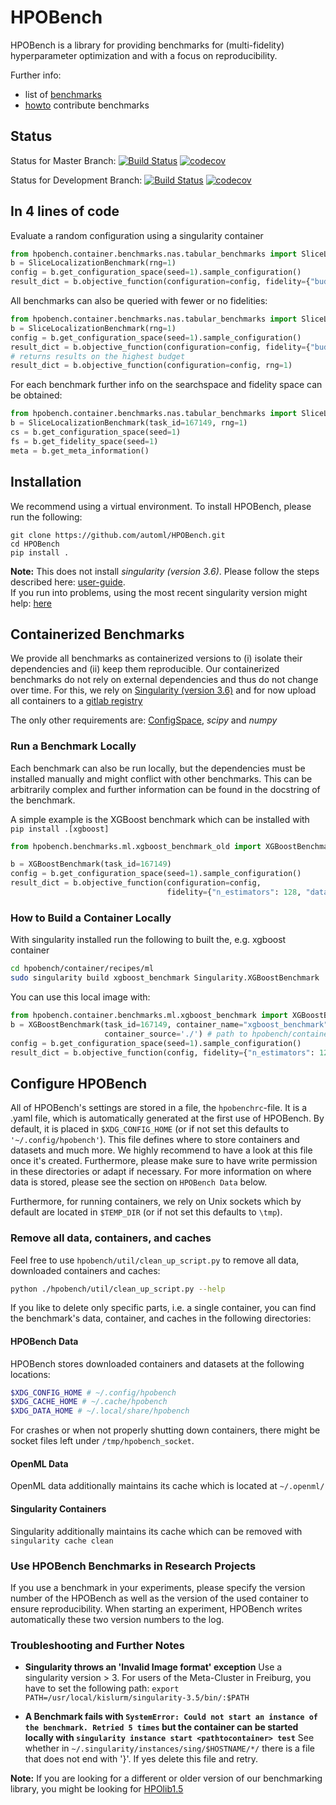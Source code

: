 # HPOBench

HPOBench is a library for providing benchmarks for (multi-fidelity) hyperparameter optimization and with a focus on reproducibility.

Further info:
  * list of [benchmarks](https://github.com/automl/HPOBench/wiki/Available-Containerized-Benchmarks)
  * [howto](https://github.com/automl/HPOBench/wiki/How-to-add-a-new-benchmark-step-by-step) contribute benchmarks

## Status

Status for Master Branch: 
[![Build Status](https://github.com/automl/HPOBench/workflows/Test%20Pull%20Requests/badge.svg?branch=master)](https://github.com/automl/HPOBench/actions)
[![codecov](https://codecov.io/gh/automl/HPOBench/branch/master/graph/badge.svg)](https://codecov.io/gh/automl/HPOBench)

Status for Development Branch: 
[![Build Status](https://github.com/automl/HPOBench/workflows/Test%20Pull%20Requests/badge.svg?branch=development)](https://github.com/automl/HPOBench/actions)
[![codecov](https://codecov.io/gh/automl/HPOBench/branch/development/graph/badge.svg)](https://codecov.io/gh/automl/HPOBench)

## In 4 lines of code

Evaluate a random configuration using a singularity container
```python
from hpobench.container.benchmarks.nas.tabular_benchmarks import SliceLocalizationBenchmark
b = SliceLocalizationBenchmark(rng=1)
config = b.get_configuration_space(seed=1).sample_configuration()
result_dict = b.objective_function(configuration=config, fidelity={"budget": 100}, rng=1)
```

All benchmarks can also be queried with fewer or no fidelities:

```python
from hpobench.container.benchmarks.nas.tabular_benchmarks import SliceLocalizationBenchmark
b = SliceLocalizationBenchmark(rng=1)
config = b.get_configuration_space(seed=1).sample_configuration()
result_dict = b.objective_function(configuration=config, fidelity={"budget": 50}, rng=1)
# returns results on the highest budget
result_dict = b.objective_function(configuration=config, rng=1)
```

For each benchmark further info on the searchspace and fidelity space can be obtained:

```python
from hpobench.container.benchmarks.nas.tabular_benchmarks import SliceLocalizationBenchmark
b = SliceLocalizationBenchmark(task_id=167149, rng=1)
cs = b.get_configuration_space(seed=1)
fs = b.get_fidelity_space(seed=1)
meta = b.get_meta_information()
```

## Installation

We recommend using a virtual environment. To install HPOBench, please run the following:
```
git clone https://github.com/automl/HPOBench.git
cd HPOBench 
pip install .
```

**Note:** This does not install *singularity (version 3.6)*. Please follow the steps described here: [user-guide](https://sylabs.io/guides/3.6/user-guide/quick_start.html#quick-installation-steps).   
If you run into problems, using the most recent singularity version might help: [here](https://singularity.hpcng.org/admin-docs/master/installation.html)

## Containerized Benchmarks

We provide all benchmarks as containerized versions to (i) isolate their dependencies and (ii) keep them reproducible. Our containerized benchmarks do not rely on external dependencies and thus do not change over time. For this, we rely on [Singularity (version 3.6)](https://sylabs.io/guides/3.6/user-guide/) and for now upload all containers to a [gitlab registry](https://gitlab.tf.uni-freiburg.de/muelleph/hpobench-registry/container_registry)

The only other requirements are: [ConfigSpace](https://github.com/automl/ConfigSpace), *scipy* and *numpy* 

### Run a Benchmark Locally

Each benchmark can also be run locally, but the dependencies must be installed manually and might conflict with other benchmarks. This can be arbitrarily complex and further information can be found in the docstring of the benchmark.
 
A simple example is the XGBoost benchmark which can be installed with `pip install .[xgboost]`

```python
from hpobench.benchmarks.ml.xgboost_benchmark_old import XGBoostBenchmark

b = XGBoostBenchmark(task_id=167149)
config = b.get_configuration_space(seed=1).sample_configuration()
result_dict = b.objective_function(configuration=config,
                                   fidelity={"n_estimators": 128, "dataset_fraction": 0.5}, rng=1)

```

### How to Build a Container Locally

With singularity installed run the following to built the, e.g. xgboost container

```bash
cd hpobench/container/recipes/ml
sudo singularity build xgboost_benchmark Singularity.XGBoostBenchmark
```

You can use this local image with:

```python
from hpobench.container.benchmarks.ml.xgboost_benchmark import XGBoostBenchmark
b = XGBoostBenchmark(task_id=167149, container_name="xgboost_benchmark", 
                     container_source='./') # path to hpobench/container/recipes/ml
config = b.get_configuration_space(seed=1).sample_configuration()
result_dict = b.objective_function(config, fidelity={"n_estimators": 128, "dataset_fraction": 0.5})
```

## Configure HPOBench

All of HPOBench's settings are stored in a file, the `hpobenchrc`-file. It is a .yaml file, which is automatically generated at the first use of HPOBench. 
By default, it is placed in `$XDG_CONFIG_HOME` (or if not set this defaults to `'~/.config/hpobench'`). This file defines where to store containers and datasets and much more. We highly recommend to have a look at this file once it's created. Furthermore, please make sure to have write permission in these directories or adapt if necessary. For more information on where data is stored, please see the section on `HPOBench Data` below.

Furthermore, for running containers, we rely on Unix sockets which by default are located in `$TEMP_DIR` (or if not set this defaults to `\tmp`). 

### Remove all data, containers, and caches

Feel free to use `hpobench/util/clean_up_script.py` to remove all data, downloaded containers and caches:
```bash
python ./hpobench/util/clean_up_script.py --help
``` 

If you like to delete only specific parts, i.e. a single container, you can find the benchmark's data, container, and caches in the following directories:

#### HPOBench Data
HPOBench stores downloaded containers and datasets at the following locations:

```bash
$XDG_CONFIG_HOME # ~/.config/hpobench
$XDG_CACHE_HOME # ~/.cache/hpobench
$XDG_DATA_HOME # ~/.local/share/hpobench
```

For crashes or when not properly shutting down containers, there might be socket files left under `/tmp/hpobench_socket`.

#### OpenML Data

OpenML data additionally maintains its cache which is located at `~/.openml/`

#### Singularity Containers

Singularity additionally maintains its cache which can be removed with `singularity cache clean`

### Use HPOBench Benchmarks in Research Projects

If you use a benchmark in your experiments, please specify the version number of the HPOBench as well as the version of 
the used container to ensure reproducibility. When starting an experiment, HPOBench writes automatically these two version numbers to the log. 

### Troubleshooting and Further Notes

  - **Singularity throws an 'Invalid Image format' exception**
  Use a singularity version > 3. For users of the Meta-Cluster in Freiburg, you have to set the following path:
  ```export PATH=/usr/local/kislurm/singularity-3.5/bin/:$PATH```

  - **A Benchmark fails with `SystemError: Could not start an instance of the benchmark. Retried 5 times` but the container 
can be started locally with `singularity instance start <pathtocontainer> test`**
See whether in `~/.singularity/instances/sing/$HOSTNAME/*/` there is a file that does not end with '}'. If yes delete this file and retry.   

**Note:** If you are looking for a different or older version of our benchmarking library, you might be looking for
 [HPOlib1.5](https://github.com/automl/HPOlib1.5) 

